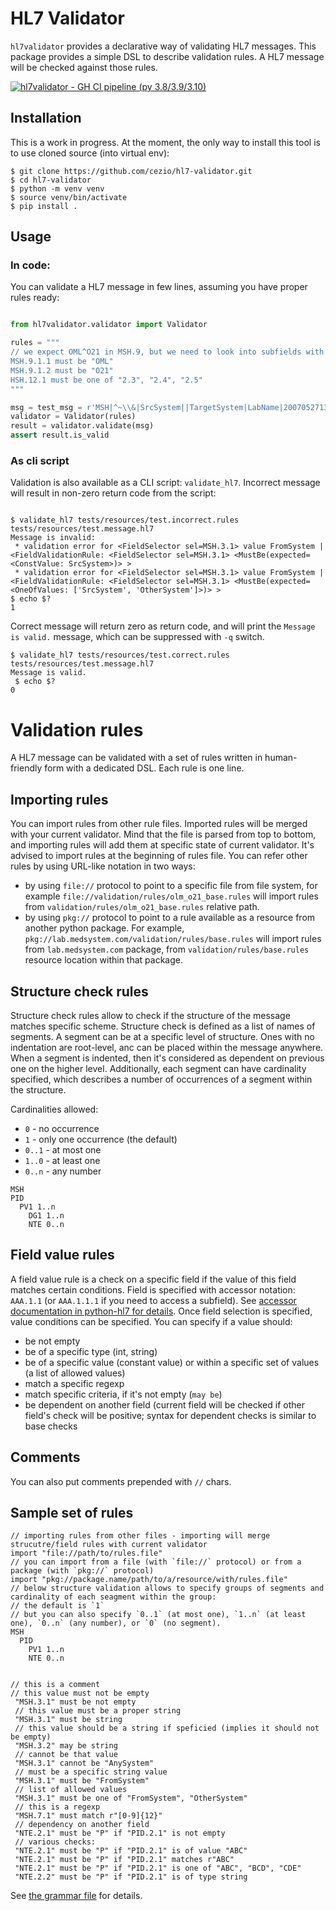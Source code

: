 # HL7 Validator

`hl7validator` provides a declarative way of validating HL7 messages. This package provides a simple DSL to describe
validation rules. A HL7 message will be checked against those rules.

[![hl7validator - GH CI pipeline (py 3.8/3.9/3.10)](https://github.com/cezio/hl7-validator/actions/workflows/python-package.yml/badge.svg?branch=master)](https://github.com/cezio/hl7-validator/actions/workflows/python-package.yml)

## Installation

This is a work in progress. At the moment, the only way to install this tool is to use cloned source (into virtual env):

```shell
$ git clone https://github.com/cezio/hl7-validator.git
$ cd hl7-validator
$ python -m venv venv
$ source venv/bin/activate
$ pip install .
```

## Usage

### In code:

You can validate a HL7 message in few lines, assuming you have proper rules ready:

```python

from hl7validator.validator import Validator

rules = """
// we expect OML^O21 in MSH.9, but we need to look into subfields with python-hl7
MSH.9.1.1 must be "OML"
MSH.9.1.2 must be "O21"
HSH.12.1 must be one of "2.3", "2.4", "2.5"
"""

msg = test_msg = r'MSH|^~\\&|SrcSystem||TargetSystem|LabName|200705271331||OML^O21|12345|P|2.4\r'
validator = Validator(rules)
result = validator.validate(msg)
assert result.is_valid

```

### As cli script

Validation is also available as a CLI script: `validate_hl7`. Incorrect message will result in non-zero return code from
the script:

```shell

$ validate_hl7 tests/resources/test.incorrect.rules tests/resources/test.message.hl7 
Message is invalid:
 * validation error for <FieldSelector sel=MSH.3.1> value FromSystem | <FieldValidationRule: <FieldSelector sel=MSH.3.1> <MustBe(expected=<ConstValue: SrcSystem>)> >
 * validation error for <FieldSelector sel=MSH.3.1> value FromSystem | <FieldValidationRule: <FieldSelector sel=MSH.3.1> <MustBe(expected=<OneOfValues: ['SrcSystem', 'OtherSystem']>)> >
$ echo $?
1
```

Correct message will return zero as return code, and will print the `Message is valid.` message, which can be suppressed
with `-q` switch.

```shell
$ validate_hl7 tests/resources/test.correct.rules tests/resources/test.message.hl7 
Message is valid.
 $ echo $?
0
```

# Validation rules

A HL7 message can be validated with a set of rules written in human-friendly form with a dedicated DSL. Each rule is one
line.

## Importing rules

You can import rules from other rule files. Imported rules will be merged with your current validator. Mind that the
file is parsed from top to bottom, and importing rules will add them at specific state of current validator. It's
advised to import rules at the beginning of rules file.
You can refer other rules by using URL-like notation in two ways:

* by using `file://` protocol to point to a specific file from file system, for
  example `file://validation/rules/olm_o21_base.rules` will import rules from `validation/rules/olm_o21_base.rules`
  relative path.
* by using `pkg://` protocol to point to a rule available as a resource from another python package. For
  example, `pkg://lab.medsystem.com/validation/rules/base.rules` will import rules from `lab.medsystem.com` package,
  from `validation/rules/base.rules` resource location within that package.

## Structure check rules

Structure check rules allow to check if the structure of the message matches specific scheme. Structure check is defined
as
a list of names of segments. A segment can be at a specific level of structure. Ones with no indentation are root-level,
anc can be
placed within the message anywhere. When a segment is indented, then it's considered as dependent on previous one on the
higher level.
Additionally, each segment can have cardinality specified, which describes a number of occurrences of a segment within
the structure.

Cardinalities allowed:

* `0` - no occurrence
* `1` - only one occurrence (the default)
* `0..1` - at most one
* `1..0` - at least one
* `0..n` - any number

```
MSH
PID
  PV1 1..n
    DG1 1..n
    NTE 0..n
```

## Field value rules

A field value rule is a check on a specific field if the value of this field matches certain conditions. Field is
specified with accessor notation: `AAA.1.1` (or `AAA.1.1.1` if you need to access a subfield).
See [accessor documentation in python-hl7 for details](https://python-hl7.readthedocs.io/en/latest/accessors.html).
Once field selection is specified, value conditions can be specified. You can specify if a value should:

* be not empty
* be of a specific type (int, string)
* be of a specific value (constant value) or within a specific set of values (a list of allowed values)
* match a specific regexp
* match specific criteria, if it's not empty (`may be`)
* be dependent on another field (current field will be checked if other field's check will be positive; syntax for
  dependent checks is similar to base checks

## Comments

You can also put comments prepended with `//` chars.

## Sample set of rules

```
// importing rules from other files - importing will merge strucutre/field rules with current validator
import "file://path/to/rules.file"
// you can import from a file (with `file://` protocol) or from a package (with `pkg://` protocol) 
import "pkg://package.name/path/to/a/resource/with/rules.file"
// below structure validation allows to specify groups of segments and cardinality of each seagment within the group:
// the default is `1`
// but you can also specify `0..1` (at most one), `1..n` (at least one), `0..n` (any number), or `0` (no segment).
MSH
  PID
    PV1 1..n
    NTE 0..n


// this is a comment
// this value must not be empty
 "MSH.3.1" must be not empty
 // this value must be a proper string
 "MSH.3.1" must be string
 // this value should be a string if speficied (implies it should not be empty)
 "MSH.3.2" may be string
 // cannot be that value
 "MSH.3.1" cannot be "AnySystem"
 // must be a specific string value
 "MSH.3.1" must be "FromSystem"
 // list of allowed values
 "MSH.3.1" must be one of "FromSystem", "OtherSystem"
 // this is a regexp
 "MSH.7.1" must match r"[0-9]{12}"
 // dependency on another field
 "NTE.2.1" must be "P" if "PID.2.1" is not empty
 // various checks:
 "NTE.2.1" must be "P" if "PID.2.1" is of value "ABC"
 "NTE.2.1" must be "P" if "PID.2.1" matches r"ABC"
 "NTE.2.1" must be "P" if "PID.2.1" is one of "ABC", "BCD", "CDE"
 "NTE.2.2" must be "P" if "PID.2.1" is of type string
```

See [the grammar file](https://github.com/cezio/hl7-validator/blob/master/src/hl7validator/resources/hl7validation.lark)
for details.